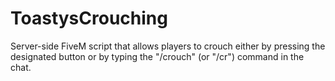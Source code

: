 # ToastysCrouching
Server-side FiveM script that allows players to crouch either by pressing the designated button or by typing the "/crouch" (or "/cr") command in the chat.
